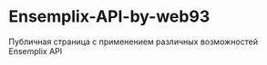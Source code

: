 Ensemplix-API-by-web93
====================

Публичная страница с применением различных возможностей Ensemplix API
